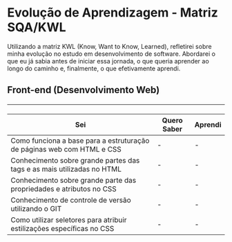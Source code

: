 # Evolução de Aprendizagem - Matriz SQA/KWL

Utilizando a matriz KWL (Know, Want to Know, Learned), refletirei sobre minha evolução no estudo em desenvolvimento de software. Abordarei o que eu já sabia antes de iniciar essa jornada, o que queria aprender ao longo do caminho e, finalmente, o que efetivamente aprendi.

## Front-end (Desenvolvimento Web) <hr>
| Sei | Quero Saber | Aprendi |
|-----|-------------|---------|
| Como funciona a base para a estruturação de páginas web com HTML e CSS | - | - |
| Conhecimento sobre grande partes das tags e as mais utilizadas no HTML | - | - |
| Conhecimento sobre grande parte das propriedades e atributos no CSS | - | - |
| Conhecimento de controle de versão utilizando o GIT | - | - |
| Como utilizar seletores para atribuir estilizações específicas no CSS | - | - |
